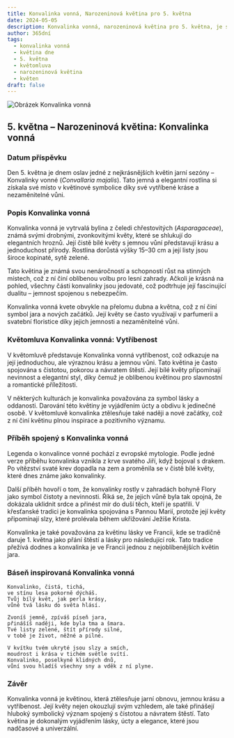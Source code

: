 ```yaml
---
title: Konvalinka vonná, Narozeninová květina pro 5. května
date: 2024-05-05
description: Konvalinka vonná, narozeninová květina pro 5. května, je symbolem Vytříbenost. Objevte její jedinečný význam, fascinující příběhy a poezii, která oslavuje její krásu.
author: 365dní
tags:
  - konvalinka vonná
  - květina dne
  - 5. května
  - květomluva
  - narozeninová květina
  - květen
draft: false
---
```


![Obrázek Konvalinka vonná](https://cdn.pixabay.com/photo/2018/03/21/22/26/nature-3248514_640.jpg#center)


## 5. května – Narozeninová květina: Konvalinka vonná

### Datum příspěvku

Den 5. května je dnem oslav jedné z nejkrásnějších květin jarní sezóny – Konvalinky vonné (_Convallaria majalis_). Tato jemná a elegantní rostlina si získala své místo v květinové symbolice díky své vytříbené kráse a nezaměnitelné vůni.

### Popis Konvalinka vonná

Konvalinka vonná je vytrvalá bylina z čeledi chřestovitých (_Asparagaceae_), známá svými drobnými, zvonkovitými květy, které se shlukují do elegantních hroznů. Její čistě bílé květy s jemnou vůní představují krásu a jednoduchost přírody. Rostlina dorůstá výšky 15–30 cm a její listy jsou široce kopinaté, sytě zelené.

Tato květina je známá svou nenáročností a schopností růst na stinných místech, což z ní činí oblíbenou volbu pro lesní zahrady. Ačkoli je krásná na pohled, všechny části konvalinky jsou jedovaté, což podtrhuje její fascinující dualitu – jemnost spojenou s nebezpečím.

Konvalinka vonná kvete obvykle na přelomu dubna a května, což z ní činí symbol jara a nových začátků. Její květy se často využívají v parfumerii a svatební floristice díky jejich jemnosti a nezaměnitelné vůni.

### Květomluva Konvalinka vonná: Vytříbenost

V květomluvě představuje Konvalinka vonná vytříbenost, což odkazuje na její jednoduchou, ale výraznou krásu a jemnou vůni. Tato květina je často spojována s čistotou, pokorou a návratem štěstí. Její bílé květy připomínají nevinnost a elegantní styl, díky čemuž je oblíbenou květinou pro slavnostní a romantické příležitosti.

V některých kulturách je konvalinka považována za symbol lásky a oddanosti. Darování této květiny je vyjádřením úcty a obdivu k jedinečné osobě. V květomluvě konvalinka ztělesňuje také naději a nové začátky, což z ní činí květinu plnou inspirace a pozitivního významu.

### Příběh spojený s Konvalinka vonná

Legenda o konvalince vonné pochází z evropské mytologie. Podle jedné verze příběhu konvalinka vznikla z krve svatého Jiří, když bojoval s drakem. Po vítězství svaté krev dopadla na zem a proměnila se v čistě bílé květy, které dnes známe jako konvalinky.

Další příběh hovoří o tom, že konvalinky rostly v zahradách bohyně Flory jako symbol čistoty a nevinnosti. Říká se, že jejich vůně byla tak opojná, že dokázala uklidnit srdce a přinést mír do duší těch, kteří je spatřili. V křesťanské tradici je konvalinka spojována s Pannou Marií, protože její květy připomínají slzy, které prolévala během ukřižování Ježíše Krista.

Konvalinka je také považována za květinu lásky ve Francii, kde se tradičně daruje 1. května jako přání štěstí a lásky pro následující rok. Tato tradice přežívá dodnes a konvalinka je ve Francii jednou z nejoblíbenějších květin jara.

### Báseň inspirovaná Konvalinka vonná

```
Konvalinko, čistá, tichá,  
ve stínu lesa pokorně dýcháš.  
Tvůj bílý květ, jak perla krásy,  
vůně tvá lásku do světa hlásí.  

Zvoníš jemně, zpíváš píseň jara,  
přinášíš naději, kde byla tma a šmara.  
Tvé listy zelené, štít přírody silné,  
v tobě je život, něžné a pilné.  

V kvítku tvém ukryté jsou slzy a smích,  
moudrost i krása v tichém světle svítí.  
Konvalinko, poselkyně klidných dnů,  
vůní svou hladíš všechny sny a vděk z ní plyne.  
```

### Závěr

Konvalinka vonná je květinou, která ztělesňuje jarní obnovu, jemnou krásu a vytříbenost. Její květy nejen okouzlují svým vzhledem, ale také přinášejí hluboký symbolický význam spojený s čistotou a návratem štěstí. Tato květina je dokonalým vyjádřením lásky, úcty a elegance, které jsou nadčasové a univerzální.